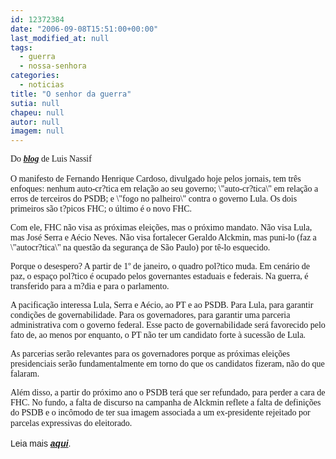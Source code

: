 ```yaml
---
id: 12372384
date: "2006-09-08T15:51:00+00:00"
last_modified_at: null
tags:
  - guerra
  - nossa-senhora
categories:
  - noticias
title: "O senhor da guerra"
sutia: null
chapeu: null
autor: null
imagem: null
---
```

<p><P><FONT face=Verdana>Do <STRONG><EM><A href=\"https://luisnassifonline.blog.uol.com.br/index.html\" target=_blank>blog</A></EM></STRONG> de Luis Nassif<BR></FONT><FONT face=Verdana><BR>O manifesto de Fernando Henrique Cardoso, divulgado hoje pelos jornais, tem três enfoques: nenhum auto-cr?tica em relação ao seu governo; \"auto-cr?tica\" em relação a erros de terceiros do PSDB; e \"fogo no palheiro\" contra o governo Lula. Os dois primeiros são t?picos FHC; o último é o novo FHC.</FONT></P></p>
<p><P><FONT face=Verdana>Com ele, FHC não visa as próximas eleições, mas o próximo mandato. Não visa Lula, mas José Serra e Aécio Neves. Não visa fortalecer Geraldo Alckmin, mas puni-lo (faz a \"autocr?tica\" na questão da segurança de São Paulo) por tê-lo esquecido.</FONT></P></p>
<p><P><FONT face=Verdana>Porque o desespero? A partir de 1º de janeiro, o quadro pol?tico muda. Em cenário de paz, o espaço pol?tico é ocupado pelos governantes estaduais e federais. Na guerra, é transferido para a m?dia e para o parlamento.</FONT></P></p>
<p><P><FONT face=Verdana>A pacificação interessa Lula, Serra e Aécio, ao PT e ao PSDB. Para Lula, para garantir condições de governabilidade. Para os governadores, para garantir uma parceria administrativa com o governo federal. Esse pacto de governabilidade será favorecido pelo fato de, ao menos por enquanto, o PT não ter um candidato forte à sucessão de Lula.</FONT></P></p>
<p><P><FONT face=Verdana>As parcerias serão relevantes para os governadores porque as próximas eleições presidenciais serão fundamentalmente em torno do que os candidatos fizeram, não do que falaram. </FONT></P></p>
<p><P><FONT face=Verdana>Além disso, a partir do próximo ano o PSDB terá que ser refundado, para perder a cara de FHC. No fundo, a falta de discurso na campanha de Alckmin reflete a falta de definições do PSDB e o incômodo de ter sua imagem associada a um ex-presidente rejeitado por parcelas expressivas do eleitorado.<FONT face=Arial><BR><BR>Leia mais <STRONG><EM><A href=\"https://luisnassifonline.blog.uol.com.br/index.html\" target=_blank>aqui</A></EM></STRONG>.</FONT></FONT></P> </p>
